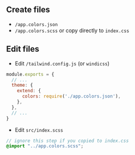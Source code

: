 ## Create files

- `/app.colors.json`
- `/app.colors.scss` or copy directly to `index.css`

## Edit files
- Edit `/tailwind.config.js` (or `windicss`)
```js
module.exports = {
  // ...
  theme: {
    extend: {
      colors: require('./app.colors.json'),
    },
  },
  // ...
}

```
- Edit `src/index.scss`
```scss
// ignore this step if you copied to index.css
@import "../app.colors.scss";

```
